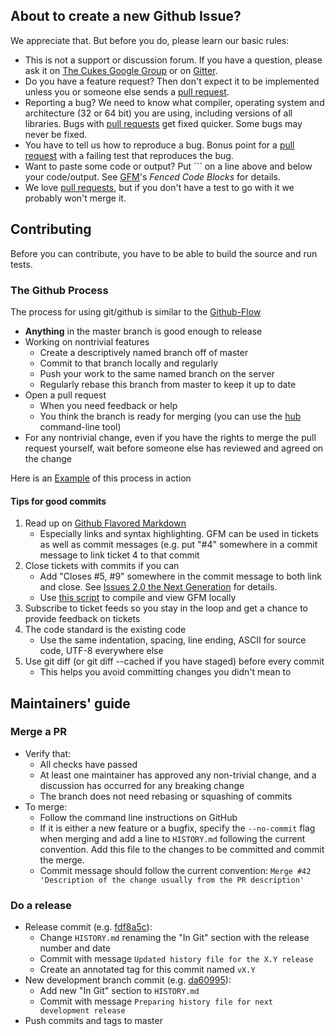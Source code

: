 ## About to create a new Github Issue?

We appreciate that. But before you do, please learn our basic rules:

* This is not a support or discussion forum. If you have a question, please ask it on [The Cukes Google Group](http://groups.google.com/group/cukes) or on [Gitter](https://gitter.im/cucumber/).
* Do you have a feature request? Then don't expect it to be implemented unless you or someone else sends a [pull request](https://help.github.com/articles/using-pull-requests).
* Reporting a bug? We need to know what compiler, operating system and architecture (32 or 64 bit) you are using, including versions of all libraries. Bugs with [pull requests](https://help.github.com/articles/using-pull-requests) get fixed quicker. Some bugs may never be fixed.
* You have to tell us how to reproduce a bug. Bonus point for a [pull request](https://help.github.com/articles/using-pull-requests) with a failing test that reproduces the bug.
* Want to paste some code or output? Put \`\`\` on a line above and below your code/output. See [GFM](https://help.github.com/articles/github-flavored-markdown)'s *Fenced Code Blocks* for details.
* We love [pull requests](https://help.github.com/articles/using-pull-requests), but if you don't have a test to go with it we probably won't merge it.

## Contributing

Before you can contribute, you have to be able to build the source and run tests.

### The Github Process

The process for using git/github is similar to the [Github-Flow](http://scottchacon.com/2011/08/31/github-flow.html)

* **Anything** in the master branch is good enough to release
* Working on nontrivial features
    + Create a descriptively named branch off of master
    + Commit to that branch locally and regularly
    + Push your work to the same named branch on the server
    + Regularly rebase this branch from master to keep it up to date
* Open a pull request
    + When you need feedback or help
    + You think the branch is ready for merging (you can use the [hub](https://github.com/defunkt/hub#git-pull-request) command-line tool)
* For any nontrivial change, even if you have the rights to merge the pull request yourself, wait before someone else has reviewed and agreed on the change

Here is an [Example](https://github.com/cucumber/bool/pull/12) of this process in action

#### Tips for good commits

1. Read up on [Github Flavored Markdown](https://help.github.com/articles/github-flavored-markdown)
    + Especially links and syntax highlighting. GFM can be used in tickets as well as commit messages (e.g. put "#4" somewhere in a commit message to link ticket 4 to that commit
2. Close tickets with commits if you can
    + Add "Closes #5, #9" somewhere in the commit message to both link and close. See [Issues 2.0 the Next Generation](https://github.com/blog/831-issues-2-0-the-next-generation) for details.
    + Use [this script](https://gist.github.com/aslakhellesoy/4754009) to compile and view GFM locally
3. Subscribe to ticket feeds so you stay in the loop and get a chance to provide feedback on tickets
4. The code standard is the existing code
    + Use the same indentation, spacing, line ending, ASCII for source code, UTF-8 everywhere else
5. Use git diff (or git diff --cached if you have staged) before every commit
    + This helps you avoid committing changes you didn't mean to

## Maintainers' guide

### Merge a PR

- Verify that:
  - All checks have passed
  - At least one maintainer has approved any non-trivial change, and a
    discussion has occurred for any breaking change
  - The branch does not need rebasing or squashing of commits
- To merge:
  - Follow the command line instructions on GitHub
  - If it is either a new feature or a bugfix, specify the `--no-commit`
    flag when merging and add a line to `HISTORY.md` following the
    current convention. Add this file to the changes to be committed and
    commit the merge.
  - Commit message should follow the current convention:
    `Merge #42 'Description of the change usually from the PR description'`

### Do a release

- Release commit (e.g. [fdf8a5c](https://github.com/cucumber/cucumber-cpp/commit/fdf8a5c4ef4c51dfa7ea82077f706414a4c6322d)):
  - Change `HISTORY.md` renaming the "In Git" section with the
    release number and date
  - Commit with message `Updated history file for the X.Y release`
  - Create an annotated tag for this commit named `vX.Y`
- New development branch commit (e.g. [da60995](https://github.com/cucumber/cucumber-cpp/commit/da609956fcd42046e5182c6226acd7e53dd7754e)):
  - Add new "In Git" section to `HISTORY.md`
  - Commit with message `Preparing history file for next development release`
- Push commits and tags to master
